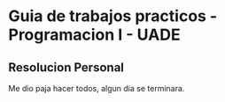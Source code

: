 # Guia de trabajos practicos - Programacion I - UADE
## Resolucion Personal
Me dio paja hacer todos, algun dia se terminara.